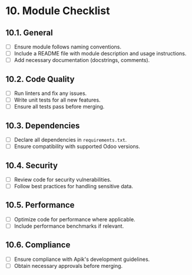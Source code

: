 # 10. Module Checklist

## 10.1. General

- [ ] Ensure module follows naming conventions.
- [ ] Include a README file with module description and usage instructions.
- [ ] Add necessary documentation (docstrings, comments).

## 10.2. Code Quality

- [ ] Run linters and fix any issues.
- [ ] Write unit tests for all new features.
- [ ] Ensure all tests pass before merging.

## 10.3. Dependencies

- [ ] Declare all dependencies in `requirements.txt`.
- [ ] Ensure compatibility with supported Odoo versions.

## 10.4. Security

- [ ] Review code for security vulnerabilities.
- [ ] Follow best practices for handling sensitive data.

## 10.5. Performance

- [ ] Optimize code for performance where applicable.
- [ ] Include performance benchmarks if relevant.

## 10.6. Compliance

- [ ] Ensure compliance with Apik's development guidelines.
- [ ] Obtain necessary approvals before merging.